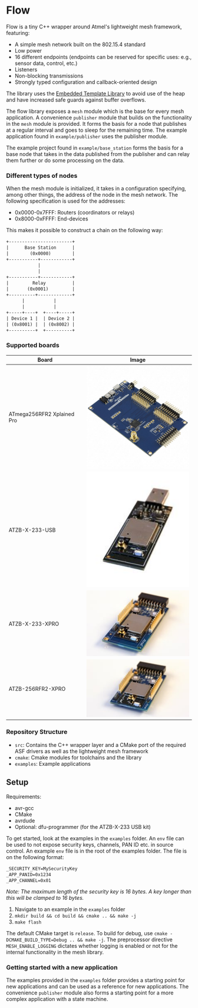 # Flow

Flow is a tiny C++ wrapper around Atmel's lightweight mesh framework, featuring: 

* A simple mesh network built on the 802.15.4 standard
* Low power
* 16 different endpoints (endpoints can be reserved for specific uses: e.g., sensor data, control, etc.)
* Listeners
* Non-blocking transmissions
* Strongly typed configuration and callback-oriented design

The library uses the [Embedded Template Library](https://www.etlcpp.com) to avoid use of the heap and have increased safe guards against buffer overflows. 

The flow library exposes a `mesh` module which is the base for every mesh application. A convenience `publisher` module that builds on the functionality in the `mesh` module is provided. It forms the basis for a node that publishes at a regular interval and goes to sleep for the remaining time. The example application found in `example/publisher` uses the publisher module.

The example project found in `example/base_station` forms the basis for a base node that takes in the data published from the publisher and can relay them further or do some processing on the data.

### Different types of nodes

When the mesh module is initialized, it takes in a configuration specifying, among other things, the address of the node in the mesh network. The following specification is used for the addresses:

- 0x0000-0x7FFF: Routers (coordinators or relays)
- 0x8000-0xFFFF: End-devices

This makes it possible to construct a chain on the following way:

```
+------------------------+
|      Base Station      |
|        (0x0000)        |
+-----------+------------+
            |
            |
+-----------+------------+
|         Relay          |
|       (0x0001)         |
+----------+-------------+
      |           |     
      |           |     
+-----+----+  +----+-----+
| Device 1 |  | Device 2 |
| (0x8001) |  | (0x8002) |
+----------+  +----------+
```

### Supported boards

| Board                      |                              Image                                                                |
|----------------------------|---------------------------------------------------------------------------------------------------|
| ATmega256RFR2 Xplained Pro | <img src="./images/atmega256rfr2_xplained_pro.jpg" alt="ATmega256RFR2 Xplained Pro" width="300"/> |
| ATZB-X-233-USB             | <img src="./images/atzb_x_233_usb.jpg" alt="ATZB-X-233-USB" width="300"/>                         |
| ATZB-X-233-XPRO            | <img src="./images/atzb_x_233_xpro.jpg" alt="ATZB-X-233-XPRO" width="300"/>                       |
| ATZB-256RFR2-XPRO          | <img src="./images/atzb_256rfr2_xpro.jpg" alt="ATZB-256RFR2-XPRO" width="300"/>                   |

### Repository Structure

* `src`: Contains the C++ wrapper layer and a CMake port of the required ASF drivers as well as the lightweight mesh framework
* `cmake`: Cmake modules for toolchains and the library 
* `examples`: Example applications

## Setup

Requirements:
- avr-gcc
- CMake
- avrdude
- Optional: dfu-programmer (for the ATZB-X-233 USB kit)

To get started, look at the examples in the `examples` folder. An `env` file can be used to not expose security keys, channels, PAN ID etc. in source control. An example `env` file is in the root of the examples folder. The file is on the following format:

```
_SECURITY_KEY=MySecurityKey
_APP_PANID=0x1234
_APP_CHANNEL=0x01
```

*Note: The maximum length of the security key is 16 bytes. A key longer than this will be clamped to 16 bytes.*

1. Navigate to an example in the `examples` folder
2. `mkdir build && cd build && cmake .. && make -j`
3. `make flash`

The default CMake target is `release`. To build for debug, use `cmake -DCMAKE_BUILD_TYPE=Debug .. && make -j`. The preprocessor directive `MESH_ENABLE_LOGGING` dictates whether logging is enabled or not for the internal functionality in the mesh library. 


### Getting started with a new application

The examples provided in the `examples` folder provides a starting point for new applications and can be used as a reference for new applications. The convenience `publisher` module also forms a starting point for a more complex application with a state machine.
